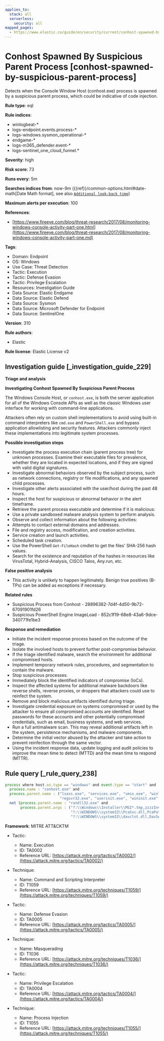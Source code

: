 ```yaml
---
applies_to:
  stack: all
  serverless:
    security: all
mapped_pages:
  - https://www.elastic.co/guide/en/security/current/conhost-spawned-by-suspicious-parent-process.html
---
```


# Conhost Spawned By Suspicious Parent Process [conhost-spawned-by-suspicious-parent-process]

Detects when the Console Window Host (conhost.exe) process is spawned by a suspicious parent process, which could be indicative of code injection.

**Rule type**: eql

**Rule indices**:

* winlogbeat-*
* logs-endpoint.events.process-*
* logs-windows.sysmon_operational-*
* endgame-*
* logs-m365_defender.event-*
* logs-sentinel_one_cloud_funnel.*

**Severity**: high

**Risk score**: 73

**Runs every**: 5m

**Searches indices from**: now-9m ({{ref}}/common-options.html#date-math[Date Math format], see also [`Additional look-back time`](docs-content://solutions/security/detect-and-alert/create-detection-rule.md#rule-schedule))

**Maximum alerts per execution**: 100

**References**:

* [https://www.fireeye.com/blog/threat-research/2017/08/monitoring-windows-console-activity-part-one.html](https://www.fireeye.com/blog/threat-research/2017/08/monitoring-windows-console-activity-part-one.md)

**Tags**:

* Domain: Endpoint
* OS: Windows
* Use Case: Threat Detection
* Tactic: Execution
* Tactic: Defense Evasion
* Tactic: Privilege Escalation
* Resources: Investigation Guide
* Data Source: Elastic Endgame
* Data Source: Elastic Defend
* Data Source: Sysmon
* Data Source: Microsoft Defender for Endpoint
* Data Source: SentinelOne

**Version**: 310

**Rule authors**:

* Elastic

**Rule license**: Elastic License v2

## Investigation guide [_investigation_guide_229]

**Triage and analysis**

**Investigating Conhost Spawned By Suspicious Parent Process**

The Windows Console Host, or `conhost.exe`, is both the server application for all of the Windows Console APIs as well as the classic Windows user interface for working with command-line applications.

Attackers often rely on custom shell implementations to avoid using built-in command interpreters like `cmd.exe` and `PowerShell.exe` and bypass application allowlisting and security features. Attackers commonly inject these implementations into legitimate system processes.

**Possible investigation steps**

* Investigate the process execution chain (parent process tree) for unknown processes. Examine their executable files for prevalence, whether they are located in expected locations, and if they are signed with valid digital signatures.
* Investigate abnormal behaviors observed by the subject process, such as network connections, registry or file modifications, and any spawned child processes.
* Investigate other alerts associated with the user/host during the past 48 hours.
* Inspect the host for suspicious or abnormal behavior in the alert timeframe.
* Retrieve the parent process executable and determine if it is malicious:
* Use a private sandboxed malware analysis system to perform analysis.
* Observe and collect information about the following activities:
* Attempts to contact external domains and addresses.
* File and registry access, modification, and creation activities.
* Service creation and launch activities.
* Scheduled task creation.
* Use the PowerShell `Get-FileHash` cmdlet to get the files' SHA-256 hash values.
* Search for the existence and reputation of the hashes in resources like VirusTotal, Hybrid-Analysis, CISCO Talos, Any.run, etc.

**False positive analysis**

* This activity is unlikely to happen legitimately. Benign true positives (B-TPs) can be added as exceptions if necessary.

**Related rules**

* Suspicious Process from Conhost - 28896382-7d4f-4d50-9b72-67091901fd26
* Suspicious PowerShell Engine ImageLoad - 852c1f19-68e8-43a6-9dce-340771fe1be3

**Response and remediation**

* Initiate the incident response process based on the outcome of the triage.
* Isolate the involved hosts to prevent further post-compromise behavior.
* If the triage identified malware, search the environment for additional compromised hosts.
* Implement temporary network rules, procedures, and segmentation to contain the malware.
* Stop suspicious processes.
* Immediately block the identified indicators of compromise (IoCs).
* Inspect the affected systems for additional malware backdoors like reverse shells, reverse proxies, or droppers that attackers could use to reinfect the system.
* Remove and block malicious artifacts identified during triage.
* Investigate credential exposure on systems compromised or used by the attacker to ensure all compromised accounts are identified. Reset passwords for these accounts and other potentially compromised credentials, such as email, business systems, and web services.
* Run a full antimalware scan. This may reveal additional artifacts left in the system, persistence mechanisms, and malware components.
* Determine the initial vector abused by the attacker and take action to prevent reinfection through the same vector.
* Using the incident response data, update logging and audit policies to improve the mean time to detect (MTTD) and the mean time to respond (MTTR).


## Rule query [_rule_query_238]

```js
process where host.os.type == "windows" and event.type == "start" and
  process.name : "conhost.exe" and
  process.parent.name : ("lsass.exe", "services.exe", "smss.exe", "winlogon.exe", "explorer.exe", "dllhost.exe", "rundll32.exe",
                         "regsvr32.exe", "userinit.exe", "wininit.exe", "spoolsv.exe", "ctfmon.exe") and
  not (process.parent.name : "rundll32.exe" and
       process.parent.args : ("?:\\Windows\\Installer\\MSI*.tmp,zzzzInvokeManagedCustomActionOutOfProc",
                              "?:\\WINDOWS\\system32\\PcaSvc.dll,PcaPatchSdbTask",
                              "?:\\WINDOWS\\system32\\davclnt.dll,DavSetCookie"))
```

**Framework**: MITRE ATT&CKTM

* Tactic:

    * Name: Execution
    * ID: TA0002
    * Reference URL: [https://attack.mitre.org/tactics/TA0002/](https://attack.mitre.org/tactics/TA0002/)

* Technique:

    * Name: Command and Scripting Interpreter
    * ID: T1059
    * Reference URL: [https://attack.mitre.org/techniques/T1059/](https://attack.mitre.org/techniques/T1059/)

* Tactic:

    * Name: Defense Evasion
    * ID: TA0005
    * Reference URL: [https://attack.mitre.org/tactics/TA0005/](https://attack.mitre.org/tactics/TA0005/)

* Technique:

    * Name: Masquerading
    * ID: T1036
    * Reference URL: [https://attack.mitre.org/techniques/T1036/](https://attack.mitre.org/techniques/T1036/)

* Tactic:

    * Name: Privilege Escalation
    * ID: TA0004
    * Reference URL: [https://attack.mitre.org/tactics/TA0004/](https://attack.mitre.org/tactics/TA0004/)

* Technique:

    * Name: Process Injection
    * ID: T1055
    * Reference URL: [https://attack.mitre.org/techniques/T1055/](https://attack.mitre.org/techniques/T1055/)



